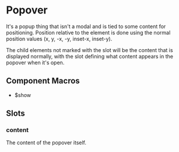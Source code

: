 # Popover
It's a popup thing that isn't a modal and is tied to some content for
positioning. Position relative to the element is done using the normal
position values (x, y, -x, -y, inset-x, inset-y).

The child elements not marked with the slot will be the content that is
displayed normally, with the slot defining what content appears in the popover
when it's open.

## Component Macros
- $show

## Slots

### content
The content of the popover itself.

[component.md : ../examples/popover.html :]: #
